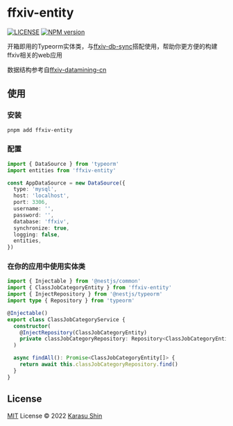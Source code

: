 # ffxiv-entity

[![LICENSE](https://img.shields.io/npm/l/ffxiv-entity?color=blue)](./LICENSE)
[![NPM version](https://img.shields.io/npm/v/ffxiv-entity?color=a1b858)](https://www.npmjs.com/package/ffxiv-entity)

开箱即用的Typeorm实体类，与[ffxiv-db-sync](https://github.com/KarasuShin/ffxiv-db-sync)搭配使用，帮助你更方便的构建ffxiv相关的web应用

数据结构参考自[ffxiv-datamining-cn](https://github.com/thewakingsands/ffxiv-datamining-cn)

## 使用

### 安装
```bash
pnpm add ffxiv-entity
```

### 配置
```typescript
import { DataSource } from 'typeorm'
import entities from 'ffxiv-entity'

const AppDataSource = new DataSource({
  type: 'mysql',
  host: 'localhost',
  port: 3306,
  username: '',
  password: '',
  database: 'ffxiv',
  synchronize: true,
  logging: false,
  entities,
})
```

### 在你的应用中使用实体类

``` typescript
import { Injectable } from '@nestjs/common'
import { ClassJobCategoryEntity } from 'ffxiv-entity'
import { InjectRepository } from '@nestjs/typeorm'
import type { Repository } from 'typeorm'

@Injectable()
export class ClassJobCategoryService {
  constructor(
    @InjectRepository(ClassJobCategoryEntity)
    private classJobCategoryRepository: Repository<ClassJobCategoryEntity>,
  )

  async findAll(): Promise<ClassJobCategoryEntity[]> {
    return await this.classJobCategoryRepository.find()
  }
}


```

## License

[MIT](./LICENSE) License © 2022 [Karasu Shin](https://github.com/KarasuShin)
